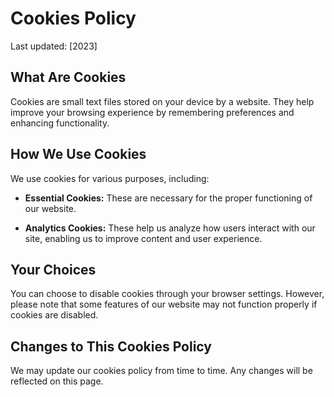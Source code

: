 # Cookies Policy

Last updated: [2023]

## What Are Cookies

Cookies are small text files stored on your device by a website. They help improve your browsing experience by remembering preferences and enhancing functionality.

## How We Use Cookies

We use cookies for various purposes, including:

- **Essential Cookies:** These are necessary for the proper functioning of our website.

- **Analytics Cookies:** These help us analyze how users interact with our site, enabling us to improve content and user experience.

## Your Choices

You can choose to disable cookies through your browser settings. However, please note that some features of our website may not function properly if cookies are disabled.

## Changes to This Cookies Policy

We may update our cookies policy from time to time. Any changes will be reflected on this page.
